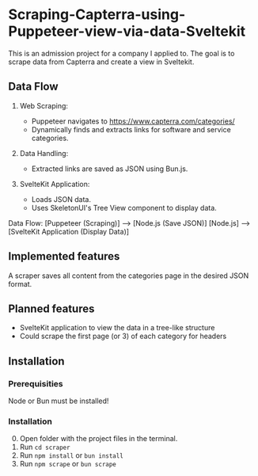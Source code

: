 # Scraping-Capterra-using-Puppeteer-view-via-data-Sveltekit

This is an admission project for a company I applied to. The goal is to scrape data from Capterra and create a view in Sveltekit.

## Data Flow

1. Web Scraping:

    - Puppeteer navigates to https://www.capterra.com/categories/
    - Dynamically finds and extracts links for software and service categories.

2. Data Handling:

    - Extracted links are saved as JSON using Bun.js.

3. SvelteKit Application:

    - Loads JSON data.
    - Uses SkeletonUI's Tree View component to display data.

Data Flow:
[Puppeteer (Scraping)] --> [Node.js (Save JSON)]
[Node.js] --> [SvelteKit Application (Display Data)]

## Implemented features

A scraper saves all content from the categories page in the desired JSON format.

## Planned features

-   SvelteKit application to view the data in a tree-like structure
-   Could scrape the first page (or 3) of each category for headers

## Installation

### Prerequisities

Node or Bun must be installed!

### Installation

0. Open folder with the project files in the terminal.
1. Run `cd scraper`
2. Run `npm install` or `bun install`
3. Run `npm scrape` or `bun scrape`
